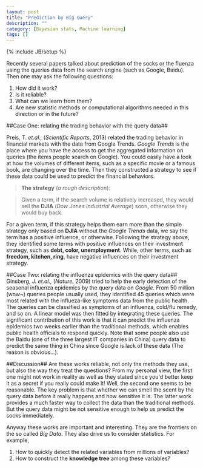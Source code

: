```yaml
---
layout: post
title: "Prediction by Big Query"
description: ""
category: [Bayesian stats, Machine learning]
tags: []
---
```

{% include JB/setup %}

Recently several papers talked about prediction of the socks or the fluenza using the queries data from the search engine (such as Google, Baidu).
Then one may ask the following questions:
1. How did it work?
2. Is it reliable?
3. What can we learn from them?
4. Are new statistic methods or computational algorithms needed in this direction or in the future?

##Case One: relating the trading behavior with the query data##

Preis, T. _et.al.,_ (_Scientific Reports_, 2013) related the trading behavior in financial markets with the data from Google Trends. *Google Trends* is the place where you have the access to get the aggregated information on queries (the items people search on Google). You could easily have a look at how the volumes of different items, such as a specific movie or a famous book, are changing over the time. Then they constructed a strategy to see if these data could be used to predict the financial behaviors. 

> **The strategy** (_a rough description_):  
<!--- > Identify the terms with either positve or negative correlations with the changes of stock price. -->
> Given a term, if the search volume is relatively increased, they would sell the **DJIA** (*Dow Jones Industrial Average*) soon, otherwise they would buy back.

For a given term, if this strategy helps them earn more than the simple strategy only based on **DJIA** without the *Google Trends* data, we say the term has a positive influence, or otherwise. Following the strategy above, they identified  some terms with positive influences on their investment strategy, such as **debt, color, unemployment**. While, other terms, such as **freedom, kitchen, ring**, have negative influences on their investment strategy.

##Case Two: relating the influenza epidemics with the query data##
Ginsberg, J. _et.al.,_ (_Nature_, 2009) tried to help the early detection of the seasonal influenza epidemics by the query data on *Google*. From 50 million (wow~) queries people usually used, they identified 45 queries which were most related with the influeza-like symptoms data from the public health. The queries can be classified as symptoms of an influenza, cold/flu remedy, and so on. A linear model was then fitted by integrating these queries.  The significant contribution of this work is that it can predict the influenza epidemics two weeks earlier than the traditional methods, which enables public health officials to respond quickly. Note that some people also use the Baidu (one of the three largest IT companies in China) query data to predict the same thing in China since Google is lack of these data (The reason is obvious...). 

##Discussion##
Are these works reliable, not only the methods they use, but also the way they treat the questions? From my personal view, the first one might not work in reality as well as they stated since you'd better keep it as a secret if you really could make it! Well, the second one seems to be reasonable. The key problem is that whether we can smell the scent by the query data before it really happens and how sensitive it is. The latter work provides a much faster way to collect the data than the traditional methods. But the query data might be not sensitive enough to help us predict the socks immediately.

Anyway these works are important and interesting. They are the frontiers on the so called *Big Data*. They also drive us to consider statistics. For example,

1. How to quickly detect the related variables from millions of variables?  
2. How to construct the **knowledge tree** among these variables?  





